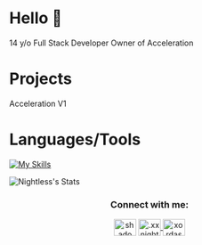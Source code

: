 
# Hello 👋
14 y/o Full Stack Developer
Owner of Acceleration

# Projects
Acceleration V1 

# Languages/Tools

[![My Skills](https://skillicons.dev/icons?i=js,html,css,python,scss,react,replit,vscode,github,discord,bots,gmail,instagram,java)](https://skillicons.dev)
<p href="https://github.com/xdevnightless/Acceleration" align="left">
    <img alt="Nightless's Stats" src="https://github-readme-stats-git-masterorgs-github-readme-stats-team.vercel.app/api?username=xdevnightless&include_orgs=true&show_icons=true&hide_border=true&theme=tokyonight&locale=en">
</p>




<h3 align="center">Connect with me:</h3>
<p align="center">
 <a href="mailto:shadowiscool@zombi3slayz.com
" target="blank"><img align="center" src="https://media.xordas.me/movie-river/email_icon.svg" alt="shadowiscool@zombi3slayz.com
" height="30" width="40" /></a>
<a href="https://discord.com/users/123456789012345678" target="blank">
  <img align="center" src="https://raw.githubusercontent.com/rahuldkjain/github-profile-readme-generator/master/src/images/icons/Social/discord.svg" alt=".xxnightless" height="30" width="40" />
</a>
<a href="https://www.youtube.com/@shadowycc" target="blank"><img align="center" src="https://raw.githubusercontent.com/rahuldkjain/github-profile-readme-generator/master/src/images/icons/Social/youtube.svg" alt="xordas" height="30" width="40" /></a>
</p><br>





    

















<!---
xdevnightless/xdevnightless is a ✨ special ✨ repository because its `README.md` (this file) appears on your GitHub profile.
You can click the Preview link to take a look at your changes.
--->
